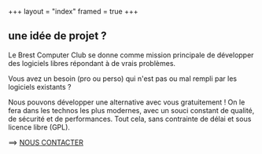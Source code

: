 +++
layout = "index"
framed = true
+++

## une idée de projet ?

Le Brest Computer Club se donne comme mission principale de développer des logiciels libres répondant à de vrais problèmes.

Vous avez un besoin (pro ou perso) qui n'est pas ou mal rempli par les logiciels existants ? 

Nous pouvons développer une alternative avec vous gratuitement ! On le fera dans les technos les plus modernes, avec un souci constant de qualité, de sécurité et de performances. Tout cela, sans contrainte de délai et sous licence libre (GPL).


==> [NOUS CONTACTER ](https://docs.google.com/forms/d/e/1FAIpQLSdCnEdDEtzH-QFqMBA7-CrvVi8pwciGxPVML1OondETuNBo2g/viewform)
